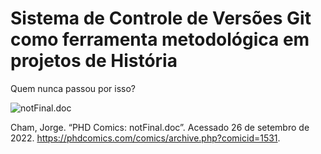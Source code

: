 # Sistema de Controle de Versões Git como ferramenta metodológica em projetos de História

Quem nunca passou por isso?

![notFinal.doc](https://phdcomics.com/comics/archive/phd101212s.gif)

Cham, Jorge. “PHD Comics: notFinal.doc”. Acessado 26 de setembro de 2022. https://phdcomics.com/comics/archive.php?comicid=1531.
